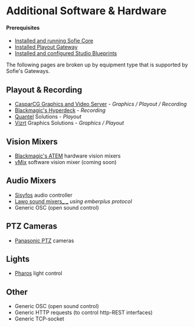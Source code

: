 # Additional Software & Hardware

#### Prerequisites

* [Installed and running Sofie Core](../installing-sofie-server-core.md)
* [Installed Playout Gateway](../installing-a-gateway/playout-gateway.md)
* [Installed and configured Studio Blueprints](../installing-blueprints.md#installing-a-studio-blueprint)

The following pages are broken up by equipment type that is supported by Sofie's Gateways.

## Playout & Recording
* [CasparCG Graphics and Video Server](casparcg-server-installation.md) - _Graphics / Playout / Recording_
* [Blackmagic's Hyperdeck](https://www.blackmagicdesign.com/products/hyperdeckstudio) - _Recording_ 
* [Quantel](http://www.quantel.com) Solutions - _Playout_
* [Vizrt](https://www.vizrt.com/) Graphics Solutions - _Graphics / Playout_

## Vision Mixers
* [Blackmagic's ATEM](https://www.blackmagicdesign.com/products/atem) hardware vision mixers
* [vMix](https://www.vmix.com/) software vision mixer \(coming soon\)

## Audio Mixers
* [Sisyfos](https://github.com/olzzon/sisyfos-audio-controller) audio controller
* [Lawo sound mixers_,_](https://www.lawo.com/applications/broadcast-production/audio-consoles.html) _using emberplus protocol_
* Generic OSC \(open sound control\)

## PTZ Cameras
* [Panasonic PTZ](https://pro-av.panasonic.net/en/products/ptz_camera_systems.html) cameras

## Lights
* [Pharos](https://www.pharoscontrols.com/) light control

## Other
* Generic OSC \(open sound control\)
* Generic HTTP requests \(to control http-REST interfaces\)
* Generic TCP-socket
